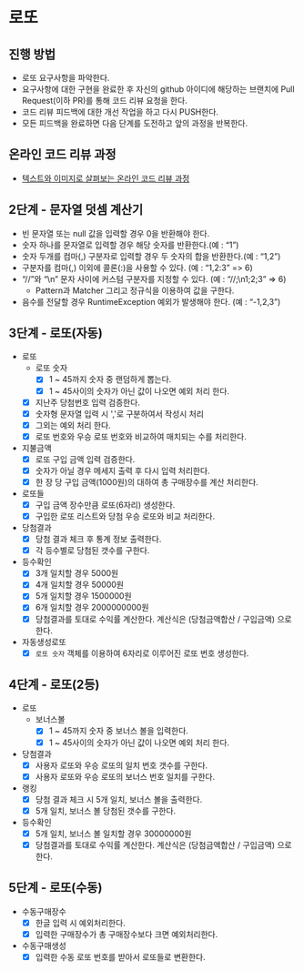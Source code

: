 # 로또
## 진행 방법
* 로또 요구사항을 파악한다.
* 요구사항에 대한 구현을 완료한 후 자신의 github 아이디에 해당하는 브랜치에 Pull Request(이하 PR)를 통해 코드 리뷰 요청을 한다.
* 코드 리뷰 피드백에 대한 개선 작업을 하고 다시 PUSH한다.
* 모든 피드백을 완료하면 다음 단계를 도전하고 앞의 과정을 반복한다.

## 온라인 코드 리뷰 과정
* [텍스트와 이미지로 살펴보는 온라인 코드 리뷰 과정](https://github.com/next-step/nextstep-docs/tree/master/codereview)

## 2단계 - 문자열 덧셈 계산기
 - 빈 문자열 또는 null 값을 입력할 경우 0을 반환해야 한다.
 - 숫자 하나를 문자열로 입력할 경우 해당 숫자를 반환한다.(예 : “1”)
 - 숫자 두개를 컴마(,) 구분자로 입력할 경우 두 숫자의 합을 반환한다.(예 : “1,2”)
 - 구분자를 컴마(,) 이외에 콜론(:)을 사용할 수 있다. (예 : “1,2:3” => 6)
 - “//”와 “\n” 문자 사이에 커스텀 구분자를 지정할 수 있다. (예 : “//;\n1;2;3” => 6)
   - Pattern과 Matcher 그리고 정규식을 이용하여 값을 구한다.
 - 음수를 전달할 경우 RuntimeException 예외가 발생해야 한다. (예 : “-1,2,3”)

## 3단계 - 로또(자동)
- 로또
  - 로또 숫자 
      - [X] 1 ~ 45까지 숫자 중 랜덤하게 뽑는다.
      - [X] 1 ~ 45사이의 숫자가 아닌 값이 나오면 예외 처리 한다.
  - [X] 지난주 당첨번호 입력 검증한다.
  - [X] 숫자형 문자열 입력 시 ','로 구분하여서 작성시 처리
  - [X] 그외는 예외 처리 한다.
  - [X] 로또 번호와 우승 로또 번호와 비교하여 매치되는 수를 처리한다.
- 지불금액
  - [X] 로또 구입 금액 입력 검증한다.
  - [X] 숫자가 아닐 경우 메세지 출력 후 다시 입력 처리한다.
  - [X] 한 장 당 구입 금액(1000원)의 대하여 총 구매장수를 계산 처리한다.
- 로또들
  - [X] 구입 금액 장수만큼 로또(6자리) 생성한다.
  - [X] 구입한 로또 리스트와 당첨 우승 로또와 비교 처리한다.
- 당첨결과
  - [X] 당첨 결과 체크 후 통계 정보 출력한다.
  - [X] 각 등수별로 당첨된 갯수를 구한다.
- 등수확인
  - [X] 3개 일치할 경우 5000원
  - [X] 4개 일치할 경우 50000원
  - [X] 5개 일치할 경우 1500000원
  - [X] 6개 일치할 경우 2000000000원
  - [X] 당첨결과를 토대로 수익률 계산한다. 계산식은 (당첨금액합산 / 구입금액) 으로 한다.
- 자동생성로또
  - [X] `로또 숫자` 객체를 이용하여 6자리로 이루어진 로또 번호 생성한다.

## 4단계 - 로또(2등)
- 로또
  - 보너스볼
    - [X] 1 ~ 45까지 숫자 중 보너스 볼을 입력한다.
    - [X] 1 ~ 45사이의 숫자가 아닌 값이 나오면 예외 처리 한다.
- 당첨결과
  - [X] 사용자 로또와 우승 로또의 일치 번호 갯수를 구한다.
  - [X] 사용자 로또와 우승 로또의 보너스 번호 일치를 구한다.
- 랭킹
    - [X] 당첨 결과 체크 시 5개 일치, 보너스 볼을 출력한다.
    - [X] 5개 일치, 보너스 볼 당첨된 갯수를 구한다.
- 등수확인
  - [X] 5개 일치, 보너스 볼 일치할 경우 30000000원
  - [X] 당첨결과를 토대로 수익률 계산한다. 계산식은 (당첨금액합산 / 구입금액) 으로 한다.

## 5단계 - 로또(수동)
- 수동구매장수
  - [X] 한글 입력 시 예외처리한다.
  - [X] 입력한 구매장수가 총 구매장수보다 크면 예외처리한다.
- 수동구매생성
  - [X] 입력한 수동 로또 번호를 받아서 로또들로 변환한다.